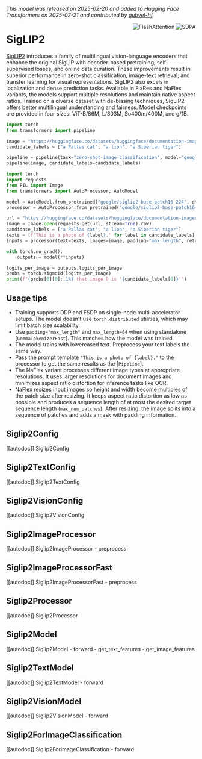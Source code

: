 <!--Copyright 2025 The HuggingFace Team. All rights reserved.

Licensed under the Apache License, Version 2.0 (the "License"); you may not use this file except in compliance with
the License. You may obtain a copy of the License at

http://www.apache.org/licenses/LICENSE-2.0

Unless required by applicable law or agreed to in writing, software distributed under the License is distributed on
an "AS IS" BASIS, WITHOUT WARRANTIES OR CONDITIONS OF ANY KIND, either express or implied. See the License for the
specific language governing permissions and limitations under the License.

⚠️ Note that this file is in Markdown but contain specific syntax for our doc-builder (similar to MDX) that may not be
rendered properly in your Markdown viewer.

-->
*This model was released on 2025-02-20 and added to Hugging Face Transformers on 2025-02-21 and contributed by [qubvel-hf](https://huggingface.co/qubvel-hf).*

<div style="float: right;">
    <div class="flex flex-wrap space-x-1">
        <img alt="FlashAttention" src="https://img.shields.io/badge/%E2%9A%A1%EF%B8%8E%20FlashAttention-eae0c8?style=flat">
        <img alt="SDPA" src="https://img.shields.io/badge/SDPA-DE3412?style=flat&logo=pytorch&logoColor=white">
    </div>
</div>

# SigLIP2

[SigLIP2](https://huggingface.co/papers/2502.14786) introduces a family of multilingual vision-language encoders that enhance the original SigLIP with decoder-based pretraining, self-supervised losses, and online data curation. These improvements result in superior performance in zero-shot classification, image-text retrieval, and transfer learning for visual representations. SigLIP2 also excels in localization and dense prediction tasks. Available in FixRes and NaFlex variants, the models support multiple resolutions and maintain native aspect ratios. Trained on a diverse dataset with de-biasing techniques, SigLIP2 offers better multilingual understanding and fairness. Model checkpoints are provided in four sizes: ViT-B/86M, L/303M, So400m/400M, and g/1B.

<hfoptions id="usage">
<hfoption id="Pipeline">

```py
import torch
from transformers import pipeline

image = "https://huggingface.co/datasets/huggingface/documentation-images/resolve/main/pipeline-cat-chonk.jpeg"
candidate_labels = ["a Pallas cat", "a lion", "a Siberian tiger"]

pipeline = pipeline(task="zero-shot-image-classification", model="google/siglip2-base-patch16-224", dtype="auto")
pipeline(image, candidate_labels=candidate_labels)
```

</hfoption>
<hfoption id="AutoModel">

```py
import torch
import requests
from PIL import Image
from transformers import AutoProcessor, AutoModel

model = AutoModel.from_pretrained("google/siglip2-base-patch16-224", dtype="auto")
processor = AutoProcessor.from_pretrained("google/siglip2-base-patch16-224")

url = "https://huggingface.co/datasets/huggingface/documentation-images/resolve/main/pipeline-cat-chonk.jpeg"
image = Image.open(requests.get(url, stream=True).raw)
candidate_labels = ["a Pallas cat", "a lion", "a Siberian tiger"]
texts = [f'This is a photo of {label}.' for label in candidate_labels]
inputs = processor(text=texts, images=image, padding="max_length", return_tensors="pt").to(model.device)

with torch.no_grad():
    outputs = model(**inputs)

logits_per_image = outputs.logits_per_image
probs = torch.sigmoid(logits_per_image)
print(f"{probs[0][0]:.1%} that image 0 is '{candidate_labels[0]}'")
```

</hfoption>
</hfoptions>

## Usage tips

- Training supports DDP and FSDP on single-node multi-accelerator setups. The model doesn't use `torch.distributed` utilities, which may limit batch size scalability.
- Use `padding="max_length"` and `max_length=64` when using standalone [`GemmaTokenizerFast`]. This matches how the model was trained.
- The model trains with lowercased text. Preprocess your text labels the same way.
- Pass the prompt template `"This is a photo of {label}."` to the processor to get the same results as the [`Pipeline`].
- The NaFlex variant processes different image types at appropriate resolutions. It uses larger resolutions for document images and minimizes aspect ratio distortion for inference tasks like OCR.
- NaFlex resizes input images so height and width become multiples of the patch size after resizing. It keeps aspect ratio distortion as low as possible and produces a sequence length of at most the desired target sequence length (`max_num_patches`). After resizing, the image splits into a sequence of patches and adds a mask with padding information.

## Siglip2Config

[[autodoc]] Siglip2Config

## Siglip2TextConfig

[[autodoc]] Siglip2TextConfig

## Siglip2VisionConfig

[[autodoc]] Siglip2VisionConfig

## Siglip2ImageProcessor

[[autodoc]] Siglip2ImageProcessor
    - preprocess

## Siglip2ImageProcessorFast

[[autodoc]] Siglip2ImageProcessorFast
    - preprocess

## Siglip2Processor

[[autodoc]] Siglip2Processor

## Siglip2Model

[[autodoc]] Siglip2Model
    - forward
    - get_text_features
    - get_image_features

## Siglip2TextModel

[[autodoc]] Siglip2TextModel
    - forward

## Siglip2VisionModel

[[autodoc]] Siglip2VisionModel
    - forward

## Siglip2ForImageClassification

[[autodoc]] Siglip2ForImageClassification
    - forward

